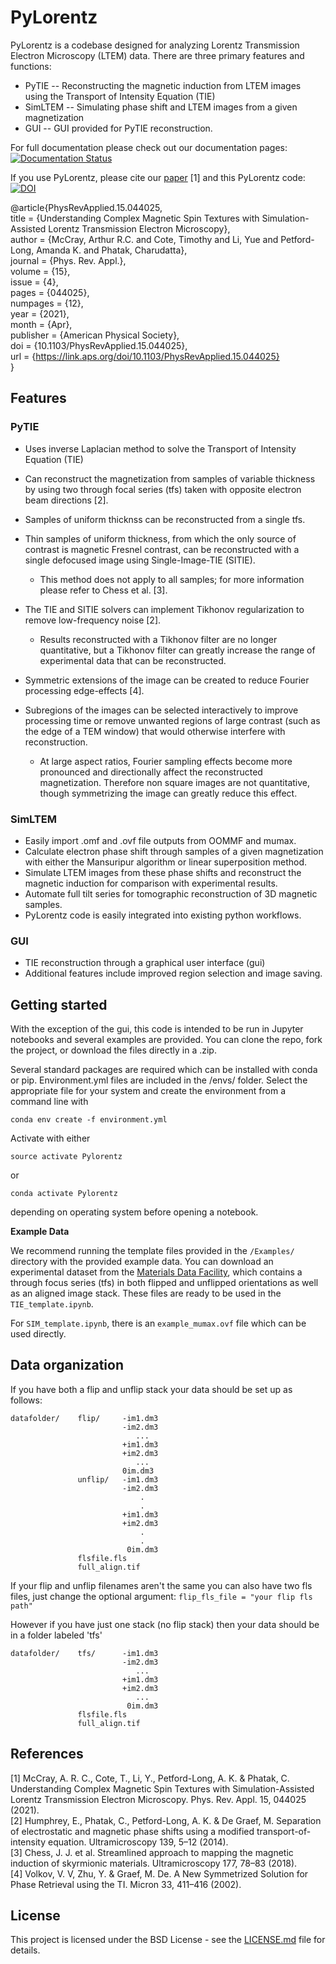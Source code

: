 # PyLorentz
PyLorentz is a codebase designed for analyzing Lorentz Transmission Electron Microscopy (LTEM) data. There are three primary features and functions: 

- PyTIE -- Reconstructing the magnetic induction from LTEM images using the Transport of Intensity Equation (TIE)
- SimLTEM -- Simulating phase shift and LTEM images from a given magnetization 
- GUI -- GUI provided for PyTIE reconstruction.

For full documentation please check out our documentation pages: [![Documentation Status](https://readthedocs.org/projects/pylorentztem/badge/?version=latest)](https://pylorentztem.readthedocs.io/en/latest/?badge=latest) 

If you use PyLorentz, please cite our [paper](https://doi.org/10.1103/PhysRevApplied.15.044025) [1] and this PyLorentz code: [![DOI](https://zenodo.org/badge/263821805.svg)](https://zenodo.org/badge/latestdoi/263821805)

@article{PhysRevApplied.15.044025,  
  title = {Understanding Complex Magnetic Spin Textures with Simulation-Assisted Lorentz Transmission Electron Microscopy},  
  author = {McCray, Arthur R.C. and Cote, Timothy and Li, Yue and Petford-Long, Amanda K. and Phatak, Charudatta},  
  journal = {Phys. Rev. Appl.},  
  volume = {15},  
  issue = {4},  
  pages = {044025},  
  numpages = {12},  
  year = {2021},  
  month = {Apr},  
  publisher = {American Physical Society},  
  doi = {10.1103/PhysRevApplied.15.044025},  
  url = {https://link.aps.org/doi/10.1103/PhysRevApplied.15.044025}  
}  


## Features
### PyTIE 
* Uses inverse Laplacian method to solve the Transport of Intensity Equation (TIE)
* Can reconstruct the magnetization from samples of variable thickness by using two through focal series (tfs) taken with opposite electron beam directions [2]. 
* Samples of uniform thicknss can be reconstructed from a single tfs.
* Thin samples of uniform thickness, from which the only source of contrast is magnetic Fresnel contrast, can be reconstructed with a single defocused image using Single-Image-TIE (SITIE). 

	* This  method does not apply to all samples; for more information please refer to Chess et al. [3]. 

* The TIE and SITIE solvers can implement Tikhonov regularization to remove low-frequency noise [2]. 

	* Results reconstructed with a Tikhonov filter are no longer quantitative, but a Tikhonov filter can greatly increase the range of experimental data that can be reconstructed. 

* Symmetric extensions of the image can be created to reduce Fourier processing edge-effects [4]. 
* Subregions of the images can be selected interactively to improve processing time or remove unwanted regions of large contrast (such as the edge of a TEM window) that would otherwise interfere with reconstruction. 

	* At large aspect ratios, Fourier sampling effects become more pronounced and directionally affect the reconstructed magnetization. Therefore non square images are not quantitative, though symmetrizing the image can greatly reduce this effect.

### SimLTEM
* Easily import .omf and .ovf file outputs from OOMMF and mumax. 
* Calculate electron phase shift through samples of a given magnetization with either the Mansuripur algorithm or linear superposition method. 
* Simulate LTEM images from these phase shifts and reconstruct the magnetic induction for comparison with experimental results. 
* Automate full tilt series for tomographic reconstruction of 3D magnetic samples. 
* PyLorentz code is easily integrated into existing python workflows. 

### GUI
* TIE reconstruction through a graphical user interface (gui) 
* Additional features include improved region selection and image saving. 

## Getting started
With the exception of the gui, this code is intended to be run in Jupyter notebooks and several examples are provided. You can clone the repo, fork the project, or download the files directly in a .zip. 


Several standard packages are required which can be installed with conda or pip. Environment.yml files are included in the /envs/ folder. Select the appropriate file for your system and create the environment from a command line with 
```
conda env create -f environment.yml
```
Activate with either 
```
source activate Pylorentz
```
or
```
conda activate Pylorentz
```
depending on operating system before opening a notebook. 

**Example Data**

We recommend running the template files provided in the ``/Examples/`` directory with the provided example data. You can download an experimental dataset from the [Materials Data Facility](https://doi.org/10.18126/z9tc-i8bf), which contains a through focus series (tfs) in both flipped and unflipped orientations as well as an aligned image stack. These files are ready to be used in the ``TIE_template.ipynb``. 

For ``SIM_template.ipynb``, there is an ``example_mumax.ovf`` file which can be used directly. 

## Data organization
If you have both a flip and unflip stack your data should be set up as follows:  

    datafolder/    flip/     -im1.dm3  
                             -im2.dm3  
                                ...  
                             +im1.dm3  
                             +im2.dm3  
                                ...  
                             0im.dm3    
                   unflip/   -im1.dm3  
                             -im2.dm3  
                                 .  
                                 .  
                             +im1.dm3  
                             +im2.dm3  
                                 .  
                                 .  
                              0im.dm3  
                   flsfile.fls 
                   full_align.tif  
  
If your flip and unflip filenames aren't the same you can also have two fls files, just change the optional argument:  ``flip_fls_file = "your flip fls path"``  
  
However if you have just one stack (no flip stack) then your data should be in a folder labeled 'tfs' 

    datafolder/    tfs/      -im1.dm3  
                             -im2.dm3  
                                ...  
                             +im1.dm3  
                             +im2.dm3  
                                ...  
                              0im.dm3    
                   flsfile.fls 
                   full_align.tif  
                   
## References
[1] McCray, A. R. C., Cote, T., Li, Y., Petford-Long, A. K. & Phatak, C. Understanding Complex Magnetic Spin Textures with Simulation-Assisted Lorentz Transmission Electron Microscopy. Phys. Rev. Appl. 15, 044025 (2021).   
[2] Humphrey, E., Phatak, C., Petford-Long, A. K. & De Graef, M. Separation of electrostatic and magnetic phase shifts using a modified transport-of-intensity equation. Ultramicroscopy 139, 5–12 (2014).   
[3] Chess, J. J. et al. Streamlined approach to mapping the magnetic induction of skyrmionic materials. Ultramicroscopy 177, 78–83 (2018).   
[4] Volkov, V. V, Zhu, Y. & Graef, M. De. A New Symmetrized Solution for Phase Retrieval using the TI. Micron 33, 411–416 (2002).
   
## License

This project is licensed under the BSD License - see the [LICENSE.md](https://github.com/PyLorentz/PyLorentz/blob/master/LICENSE) file for details. 
